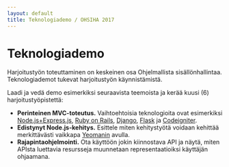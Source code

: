 ```yaml
---
layout: default
title: Teknologiademo / OHSIHA 2017
---
```


# Teknologiademo

Harjoitustyön toteuttaminen on keskeinen osa Ohjelmallista sisällönhallintaa. 
Teknologiademot tukevat harjoitustyön käynnistämistä. 

Laadi ja vedä demo esimerkiksi seuraavista teemoista ja kerää kuusi (6) harjoitustyöpistettä:

* **Perinteinen MVC-toteutus.** Vaihtoehtoisia teknologioita ovat esimerkiksi [Node.js+Express.js](http://expressjs.com/), [Ruby on Rails](http://rubyonrails.org/), [Django](https://www.djangoproject.com/), [Flask](http://flask.pocoo.org/) ja [Codeigniter](https://codeigniter.com/).
* **Edistynyt Node.js-kehitys.** Esittele miten kehitystyötä voidaan kehittää merkittävästi vaikkapa [Yeomanin](http://yeoman.io/) avulla.
* **Rajapintaohjelmointi.** Ota käyttöön jokin kiinnostava API ja näytä, miten APIsta luettavia resursseja muunnetaan representaatioiksi käyttäjän ohjaamana.